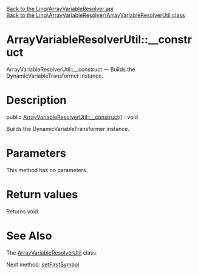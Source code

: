 [Back to the Ling/ArrayVariableResolver api](https://github.com/lingtalfi/ArrayVariableResolver/blob/master/doc/api/Ling/ArrayVariableResolver.md)<br>
[Back to the Ling\ArrayVariableResolver\ArrayVariableResolverUtil class](https://github.com/lingtalfi/ArrayVariableResolver/blob/master/doc/api/Ling/ArrayVariableResolver/ArrayVariableResolverUtil.md)


ArrayVariableResolverUtil::__construct
================



ArrayVariableResolverUtil::__construct — Builds the DynamicVariableTransformer instance.




Description
================


public [ArrayVariableResolverUtil::__construct](https://github.com/lingtalfi/ArrayVariableResolver/blob/master/doc/api/Ling/ArrayVariableResolver/ArrayVariableResolverUtil/__construct.md)() : void




Builds the DynamicVariableTransformer instance.




Parameters
================

This method has no parameters.


Return values
================

Returns void.








See Also
================

The [ArrayVariableResolverUtil](https://github.com/lingtalfi/ArrayVariableResolver/blob/master/doc/api/Ling/ArrayVariableResolver/ArrayVariableResolverUtil.md) class.

Next method: [setFirstSymbol](https://github.com/lingtalfi/ArrayVariableResolver/blob/master/doc/api/Ling/ArrayVariableResolver/ArrayVariableResolverUtil/setFirstSymbol.md)<br>

